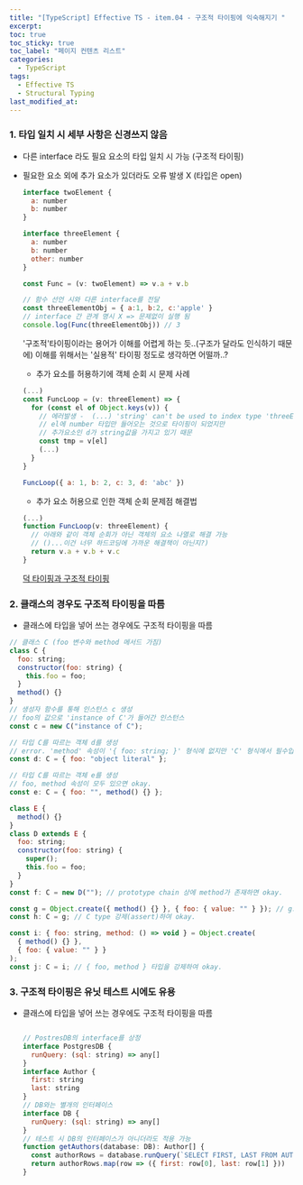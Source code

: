 ```yaml
---
title: "[TypeScript] Effective TS - item.04 - 구조적 타이핑에 익숙해지기 "
excerpt:
toc: true
toc_sticky: true
toc_label: "페이지 컨텐츠 리스트"
categories:
  - TypeScript
tags:
  - Effective TS
  - Structural Typing
last_modified_at:
---
```


### **1. 타입 일치 시 세부 사항은 신경쓰지 않음**

- 다른 interface 라도 필요 요소의 타입 일치 시 가능 (구조적 타이핑)
- 필요한 요소 외에 추가 요소가 있더라도 오류 발생 X (타입은 open)

  ```javascript
  interface twoElement {
    a: number
    b: number
  }

  interface threeElement {
    a: number
    b: number
    other: number
  }

  const Func = (v: twoElement) => v.a + v.b

  // 함수 선언 시와 다른 interface를 전달
  const threeElementObj = { a:1, b:2, c:'apple' }
  // interface 간 관계 명시 X => 문제없이 실행 됨
  console.log(Func(threeElementObj)) // 3
  ```

  '구조적'타이핑이라는 용어가 이해를 어렵게 하는 듯..(구조가 달라도 인식하기 때문에)
  이해를 위해서는 '실용적' 타이핑 정도로 생각하면 어떨까..?

  - 추가 요소를 허용하기에 객체 순회 시 문제 사례

  ```javascript
  (...)
  const FuncLoop = (v: threeElement) => {
    for (const el of Object.keys(v)) {
      // 에러발생 -  (...) 'string' can't be used to index type 'threeElement'
      // el에 number 타입만 들어오는 것으로 타이핑이 되었지만
      // 추가요소인 d가 string값을 가지고 있기 때문
      const tmp = v[el]
      (...)
    }
  }

  FuncLoop({ a: 1, b: 2, c: 3, d: 'abc' })
  ```

  - 추가 요소 허용으로 인한 객체 순회 문제점 해결법

  ```javascript
  (...)
  function FuncLoop(v: threeElement) {
    // 아래와 같이 객체 순회가 아닌 객체의 요소 나열로 해결 가능
    // ()...이건 너무 하드코딩에 가까운 해결책이 아닌지?)
    return v.a + v.b + v.c
  }
  ```

  [덕 타이핑과 구조적 타이핑](https://vallista.kr/%EB%8D%95-%ED%83%80%EC%9D%B4%ED%95%91%EA%B3%BC-%EA%B5%AC%EC%A1%B0%EC%A0%81-%ED%83%80%EC%9D%B4%ED%95%91/)

### **2. 클래스의 경우도 구조적 타이핑을 따름**

- 클래스에 타입을 넣어 쓰는 경우에도 구조적 타이핑을 따름

```javascript
// 클래스 C (foo 변수와 method 메서드 가짐)
class C {
  foo: string;
  constructor(foo: string) {
    this.foo = foo;
  }
  method() {}
}
// 생성자 함수를 통해 인스턴스 c 생성
// foo의 값으로 'instance of C'가 들어간 인스턴스
const c = new C("instance of C");

// 타입 C를 따르는 객체 d를 생성
// error. 'method' 속성이 '{ foo: string; }' 형식에 없지만 'C' 형식에서 필수입니다.
const d: C = { foo: "object literal" };

// 타입 C를 따르는 객체 e를 생성
// foo, method 속성이 모두 있으면 okay.
const e: C = { foo: "", method() {} };

class E {
  method() {}
}
class D extends E {
  foo: string;
  constructor(foo: string) {
    super();
    this.foo = foo;
  }
}
const f: C = new D(""); // prototype chain 상에 method가 존재하면 okay.

const g = Object.create({ method() {} }, { foo: { value: "" } }); // g: any
const h: C = g; // C type 강제(assert)하여 okay.

const i: { foo: string, method: () => void } = Object.create(
  { method() {} },
  { foo: { value: "" } }
);
const j: C = i; // { foo, method } 타입을 강제하여 okay.
```

### **3. 구조적 타이핑은 유닛 테스트 시에도 유용**

- 클래스에 타입을 넣어 쓰는 경우에도 구조적 타이핑을 따름

  ```javascript

  // PostresDB의 interface를 상정
  interface PostgresDB {
    runQuery: (sql: string) => any[]
  }
  interface Author {
    first: string
    last: string
  }
  // DB와는 별개의 인터페이스
  interface DB {
    runQuery: (sql: string) => any[]
  }
  // 테스트 시 DB의 인터페이스가 아니더라도 적용 가능
  function getAuthors(database: DB): Author[] {
    const authorRows = database.runQuery(`SELECT FIRST, LAST FROM AUTHORS`)
    return authorRows.map(row => ({ first: row[0], last: row[1] }))
  }
  ```
